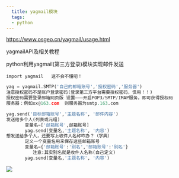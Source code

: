 ```yaml
---
  title: yagmail模块
  tags:
  - python
---
```


https://www.osgeo.cn/yagmail/usage.html

yagmailAPI及相关教程

python利用yagmail(第三方登录)模块实现邮件发送

```
import yagmail   这不会不懂吧！
```

```python
yag = yagmail.SMTP('自己的邮箱账号','授权密码','服务器')
注意授权密码不是账户登录密码(登录第三方平台需要授权密码，慎用！！)
授权密码需要登录邮箱网页版 设置———开启POP3/SMTP/IMAP服务，即可获得授权码
服务器：例如xx@163.com  则服务器为smtp.163.com
```

```python
yag.send('目标邮箱账号','主题名称', '邮件内容')
发送给多个人(列表或元组)
       变量名=['邮箱账号',邮箱账号]
       yag.send(变量名,'主题名称', '内容')
想发送给多个人，还要写上收件人名称咋办？（字典）
       定义一个变量名用来保存这些邮箱账号
       变量名={'邮箱账号':'别名','邮箱账号':'别名'}
          注意:其实别名就是收件人名称(自己定义)
       yag.send(变量名,'主题名称', '内容')
```

![](C:\Users\wyw\Desktop\QQ.png)

